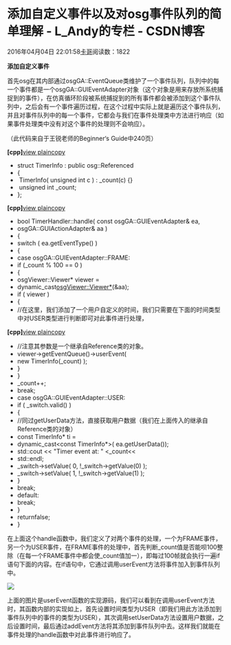 # 添加自定义事件以及对osg事件队列的简单理解 - L_Andy的专栏 - CSDN博客

2016年04月04日 22:01:58[卡哥](https://me.csdn.net/L_Andy)阅读数：1822


**添加自定义事件**

首先osg在其内部通过osgGA::EventQueue类维护了一个事件队列，队列中的每一个事件都是一个osgGA::GUIEventAdapter对象（这个对象是用来存放所系统捕捉到的事件），在仿真循环阶段被系统捕捉到的所有事件都会被添加到这个事件队列中，之后会有一个事件遍历过程，在这个过程中实际上就是遍历这个事件队列，并且对事件队列中的每一个事件，它都会与我们在事件处理类中方法进行响应（如果事件处理类中没有对这个事件的处理则不会响应）。 

（此代码来自于王锐老师的Beginner‘s Guide中240页）

**[cpp]**[view
 plain](http://blog.csdn.net/u010133496/article/details/41155033#)[copy](http://blog.csdn.net/u010133496/article/details/41155033#)

- struct TimerInfo : public osg::Referenced  
- {  
-  TimerInfo( unsigned int c ) : _count(c) {}  
-  unsigned int _count;  
- };  


**[cpp]**[view
 plain](http://blog.csdn.net/u010133496/article/details/41155033#)[copy](http://blog.csdn.net/u010133496/article/details/41155033#)

- bool TimerHandler::handle( const osgGA::GUIEventAdapter& ea,  
- osgGA::GUIActionAdapter& aa )  
- {  
- switch ( ea.getEventType() )  
- {  
- case osgGA::GUIEventAdapter::FRAME:   
- if (_count % 100 == 0 )  
- {  
- osgViewer::Viewer* viewer =  
- dynamic_cast<osgViewer::Viewer*>(&aa);  
- if ( viewer )  
- {  
- //在这里，我们添加了一个用户自定义的时间，我们只需要在下面的时间类型中对USER类型进行判断即可对此事件进行处理，

**[cpp]**[view
 plain](http://blog.csdn.net/u010133496/article/details/41155033#)[copy](http://blog.csdn.net/u010133496/article/details/41155033#)

- //注意其参数是一个继承自Reference类的对象。
- viewer->getEventQueue()->userEvent(  
- new TimerInfo(_count) );  
- }  
- }  
- _count++;  
- break;  
- case osgGA::GUIEventAdapter::USER:  
- if ( _switch.valid() )  
- {  
- //同过getUserData方法，直接获取用户数据（我们在上面传入的继承自Reference类的对象）
- const TimerInfo* ti =  
- dynamic_cast<const TimerInfo*>( ea.getUserData());  
- std::cout << "Timer event at: " <<ti->_count<<  
- std::endl;  
- _switch->setValue( 0, !_switch->getValue(0) );  
- _switch->setValue( 1, !_switch->getValue(1) );  
- }  
- break;  
- default:  
- break;  
- }  
- returnfalse;  
- }  

在上面这个handle函数中，我们定义了对两个事件的处理，一个为FRAME事件，另一个为USER事件，在FRAME事件的处理中，首先判断_count值是否能呗100整除（在每一个FRAME事件中都会使_count值加一），即每过100帧就会执行一遍if语句下面的内容。在if语句中，它通过调用userEvent方法将事件加入到事件队列中。

![](https://img-blog.csdn.net/20141115232610843?watermark/2/text/aHR0cDovL2Jsb2cuY3Nkbi5uZXQvdTAxMDEzMzQ5Ng==/font/5a6L5L2T/fontsize/400/fill/I0JBQkFCMA==/dissolve/70/gravity/Center)

上面的图片是userEvent函数的实现源码，我们可以看到在调用userEvent方法时，其函数内部的实现如上，首先设置时间类型为USER（即我们用此方法添加到事件队列中的事件的类型为USER），其次调用setUserData方法设置用户数据，之后设置时间，最后通过addEvent方法将其添加到事件队列中去。这样我们就能在事件处理的handle函数中对此事件进行响应了。

